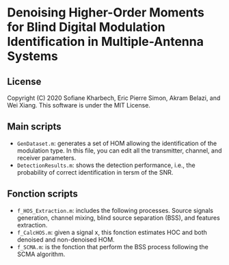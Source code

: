 # Denoising Higher-Order Moments for Blind Digital Modulation Identification in Multiple-Antenna Systems

## License
Copyright (C) 2020 Sofiane Kharbech, Eric Pierre Simon, Akram Belazi, and Wei Xiang.
This software is under the MIT License.

## Main scripts
* `GenDataset.m`: generates a set of HOM allowing the identification of the modulation type. In this file, you can edit all the transmitter, channel, and receiver parameters.
* `DetectionResults.m`: shows the detection performance, i.e., the probability of correct identification in tersm of the SNR.

## Fonction scripts
* `f_HOS_Extraction.m`: includes the following processes. Source signals generation, channel mixing, blind source separation (BSS), and features extraction.
* `f_CalcHOS.m`: given a signal x, this fonction estimates HOC and both denoised and non-denoised HOM.
* `f_SCMA.m`: is the fonction that perform the BSS process following the SCMA algorithm.
